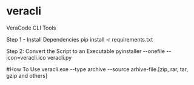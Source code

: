 # veracli
VeraCode CLI Tools

Step 1 - Install Dependencies
pip install -r requirements.txt

Step 2: Convert the Script to an Executable
pyinstaller --onefile --icon=veracli.ico veracli.py

#How To Use
veracli.exe --type archive --source arhive-file.[zip, rar, tar, gzip and others]